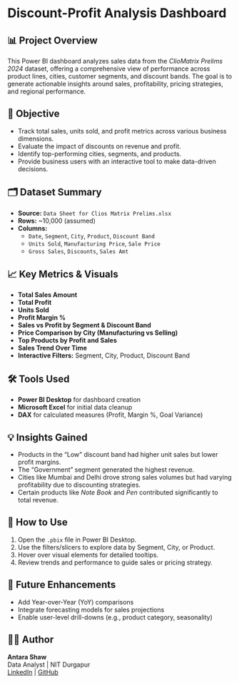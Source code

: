 # Discount-Profit Analysis Dashboard 

## 📊 Project Overview
This Power BI dashboard analyzes sales data from the *ClioMatrix Prelims 2024* dataset, offering a comprehensive view of performance across product lines, cities, customer segments, and discount bands. The goal is to generate actionable insights around sales, profitability, pricing strategies, and regional performance.

## 🎯 Objective
- Track total sales, units sold, and profit metrics across various business dimensions.
- Evaluate the impact of discounts on revenue and profit.
- Identify top-performing cities, segments, and products.
- Provide business users with an interactive tool to make data-driven decisions.

## 🗂️ Dataset Summary
- **Source:** `Data Sheet for Clios Matrix Prelims.xlsx`
- **Rows:** ~10,000 (assumed)
- **Columns:**
  - `Date`, `Segment`, `City`, `Product`, `Discount Band`
  - `Units Sold`, `Manufacturing Price`, `Sale Price`
  - `Gross Sales`, `Discounts`, `Sales Amt`

## 📈 Key Metrics & Visuals
- **Total Sales Amount**
- **Total Profit**
- **Units Sold**
- **Profit Margin %**
- **Sales vs Profit by Segment & Discount Band**
- **Price Comparison by City (Manufacturing vs Selling)**
- **Top Products by Profit and Sales**
- **Sales Trend Over Time**
- **Interactive Filters:** Segment, City, Product, Discount Band

## 🛠️ Tools Used
- **Power BI Desktop** for dashboard creation
- **Microsoft Excel** for initial data cleanup
- **DAX** for calculated measures (Profit, Margin %, Goal Variance)

## 💡 Insights Gained
- Products in the “Low” discount band had higher unit sales but lower profit margins.
- The “Government” segment generated the highest revenue.
- Cities like Mumbai and Delhi drove strong sales volumes but had varying profitability due to discounting strategies.
- Certain products like *Note Book* and *Pen* contributed significantly to total revenue.

## 🚀 How to Use
1. Open the `.pbix` file in Power BI Desktop.
2. Use the filters/slicers to explore data by Segment, City, or Product.
3. Hover over visual elements for detailed tooltips.
4. Review trends and performance to guide sales or pricing strategy.

## 📌 Future Enhancements
- Add Year-over-Year (YoY) comparisons
- Integrate forecasting models for sales projections
- Enable user-level drill-downs (e.g., product category, seasonality)

## 🧑‍💻 Author
**Antara Shaw**  
Data Analyst | NIT Durgapur  
[LinkedIn](https://www.linkedin.com/in/antara-shaw-480384224/) | [GitHub](https://github.com/antara-1505)

